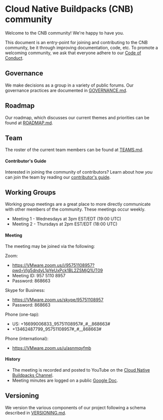 # Cloud Native Buildpacks (CNB) community

Welcome to the CNB community! We're happy to have you.

This document is an entry-point for joining and contributing to the CNB community, be it through improving documentation, code, etc. To promote a welcoming community, we ask that everyone adhere to our [Code of Conduct](https://github.com/buildpacks/.github/blob/master/CODE_OF_CONDUCT.md).

## Governance
We make decisions as a group in a variety of public forums. Our governance practices are documented in [GOVERNANCE.md](GOVERNANCE.md).

## Roadmap
Our roadmap, which discusses our current themes and priorities can be found at [ROADMAP.md](ROADMAP.md).

## Team
The roster of the current team members can be found at [TEAMS.md](TEAMS.md).

#### Contributor's Guide

Interested in joining the community of contributors? Learn about how _you_ can join the team by reading our [contributor's guide](contributors/guide.md). 

## Working Groups
Working group meetings are a great place to more directly communicate with other members of the community. These meetings occur weekly.

- Meeting 1 - Wednesdays at 3pm EST/EDT (19:00 UTC)
- Meeting 2 - Thursdays at 2pm EST/EDT (18:00 UTC)

#### Meeting

The meeting may be joined via the following:

Zoom:
- https://VMware.zoom.us/j/95751108957?pwd=Vlg5dndyL1pYeUxPck1BL2ZSMjQ1UT09
- Meeting ID: 957 5110 8957
- Password: 868663


Skype for Business:
- https://VMware.zoom.us/skype/95751108957
- Password: 868663

Phone (one-tap):
- US: +16699006833,,95751108957#,,#,,,868663#
- +13462487799,,95751108957#,,#,,,868663#

Phone (international):
- https://VMware.zoom.us/u/asnmqyfmb

#### History

- The meeting is recorded and posted to YouTube on the [Cloud Native Buildpacks Channel](https://www.youtube.com/channel/UCzrRfXB0rQJUVpt-Q45PcuA).
- Meeting minutes are logged on a public [Google Doc](https://docs.google.com/document/d/1sq5TpJO-m8aTzgbAiVlS1QdNovne-3ku9FxxC2S_Zs4).

## Versioning
We version the various components of our project following a schema described in [VERSIONING.md](VERSIONING.md).
